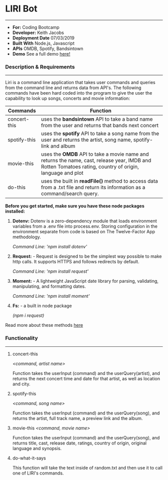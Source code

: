 # LIRI Bot
---
- **For:** Coding Bootcamp
- **Developer:** Keith Jacobs
- **Deployment Date** 07/03/2019
- **Built With** Node.js, Javascript
- **APIs** OMDB, Spotify, Bandsintown
- **Demo**
See a full demo [here!](https://drive.google.com/file/d/1K5IumODtY-cJ82V-TkaUf7KGh2YR1C3H/view)


### Description & Requirements
---
Liri is a command line application that takes user commands and queries from the command line and returns data from API's. The following commands have been hard coded into the program to give the user the capability to look up songs, concerts and movie information:

Commands | Function
---------|---------
concert-this | uses the **bandsintown** API to take a band name from the user and returns that bands next concert
spotify-this | uses the **spotify** API to take a song name from the user and returns the artist, song name, spotify-link and album 
movie-this | uses the **OMDB** API to take a movie name and returns the name, cast, release year, IMDB and Rotten Tomatoes rating, country of origin, language and plot 
do-this | uses the built in **readFile()** method to access data from a .txt file and return its information as a command/search query.

**Before you get started, make sure you have these node packages installed:**
1. **Dotenv:** Dotenv is a zero-dependency module that loads environment variables from a .env file into process.env. Storing configuration in the environment separate from code is based on The Twelve-Factor App methodology.

     *Command Line: 'npm install dotenv'*


2. **Request:** - Request is designed to be the simplest way possible to make http calls. It supports HTTPS and follows redirects by default.

     *Command Line: 'npm install request'*

3. **Moment:** - A lightweight JavaScript date library for parsing, validating, manipulating, and formatting dates. 

    *Command Line: 'npm install moment'*

4. **Fs:** - a built in node package 

    *(npm i request)*


Read more about these methods [here](https://www.npmjs.com/)



### Functionality
--- 
1. concert-this 

    *<command, artist name>*

    Function takes the userInput (command) and the userQuery(artist), and returns the next concert time and date for that artist, as well as location and city.

2. spotify-this

     *<command, song name>*

    Function takes the userInput (command) and the userQuery(song), and returns the artist, full track name, a preview link and the album.


3. movie-this
  *<command, movie name>*

    Function takes the userInput (command) and the userQuery(song), and returns title, cast, release date, ratings, country of origin, original language and synopsis. 

    
4. do-what-it-says

      *<command>*

    This function will take the text inside of random.txt and then use it to call one of LIRI's commands.